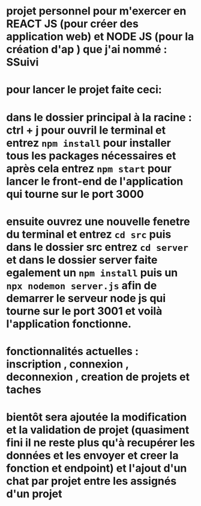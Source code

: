 # projet personnel pour m'exercer en REACT JS (pour créer des application web) et NODE JS (pour la création d'ap ) que j'ai nommé : SSuivi 
# pour lancer le projet faite ceci:
# dans le dossier principal à la racine : ctrl + j pour ouvril le terminal et entrez `npm install`  pour installer tous les packages nécessaires et après cela entrez `npm start` pour lancer le front-end de l'application  qui tourne sur le port 3000
# ensuite  ouvrez une nouvelle fenetre du terminal et entrez `cd src` puis dans le dossier src entrez `cd server` et dans le dossier server faite egalement un `npm install` puis un `npx nodemon server.js` afin de demarrer le serveur node js qui tourne sur le port 3001 et voilà l'application fonctionne.

# fonctionnalités actuelles : inscription , connexion , deconnexion , creation de projets et taches
# bientôt sera ajoutée la modification et la validation de projet (quasiment fini il ne reste plus qu'à recupérer les données et les envoyer et creer la fonction et endpoint) et l'ajout d'un chat par projet entre les assignés d'un projet 
